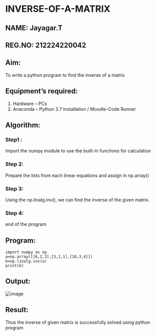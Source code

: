 # INVERSE-OF-A-MATRIX
## NAME: Jayagar.T
## REG.NO: 212224220042
## Aim:
To write a python program to find the inverse of a matrix
## Equipment’s required:
1. 	Hardware – PCs
2. 	Anaconda – Python 3.7 Installation / Moodle-Code Runner
## Algorithm:
### Step1 : 
Import the numpy module to use the built-in functions for calculation
### Step 2: 
Prepare the lists from each linear equations and assign in np.array()
### Step 3:
Using the np.linalg.inv(), we can find the inverse of the given matrix.
### Step 4:
end of the program

## Program:
```
import numpy as np
a=np.array([[6,2,3],[3,1,1],[10,3,4]])
b=np.linalg.inv(a)
print(b)
```
## Output:
![image](https://github.com/user-attachments/assets/69a66cde-f5a6-451d-891e-8e9ade959f88)

## Result:
Thus the inverse of given matrix is successfully solved using python program

